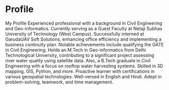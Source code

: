 # Profile
My Profile
Experienced professional with a background in Civil Engineering and Geo-informatics. Currently serving as a Guest Faculty at Netaji Subhas University of Technology (West Campus). Successfully interned at GarudaUAV Soft Solutions, enhancing office efficiency and implementing a business continuity plan. Notable achievements include qualifying the GATE in Civil Engineering. Holds an M.Tech in Geo-informatics from Delhi Technological University, contributing to a significant project assessing river water quality using satellite data. Also, a B.Tech graduate in Civil Engineering with a focus on rooftop water harvesting systems. Skilled in 3D mapping, GIS, Python, and more. Proactive learner with certifications in various geospatial technologies. Well-versed in English and Hindi. Adept in problem-solving, teamwork, and time management.

